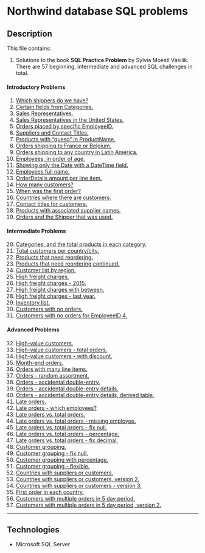 # Northwind database SQL problems

## Description

This file contains:

1. Solutions to the book __SQL Practice Problem__ by Sylvia Moestl Vasilik.
There are 57 beginning, intermediate and advanced SQL challenges in total.

#### Introductory Problems

1. [Which shippers do we have?](https://github.com/marcel-lagoda/Problems-in-Sql/blob/b6147f9a1e5ceef411ef0f73674f6b9cef8f2a6f/Northwind_dbo/northwind-introductory-problems.sql#L5)
2. [Certain fields from Categories.](https://github.com/marcel-lagoda/Problems-in-Sql/blob/b6147f9a1e5ceef411ef0f73674f6b9cef8f2a6f/Northwind_dbo/northwind-introductory-problems.sql#L8-L12)
3. [Sales Representatives.](https://github.com/marcel-lagoda/Problems-in-Sql/blob/b6147f9a1e5ceef411ef0f73674f6b9cef8f2a6f/Northwind_dbo/northwind-introductory-problems.sql#L14-L23)
4. [Sales Representatives in the United States.](https://github.com/marcel-lagoda/Problems-in-Sql/blob/b6147f9a1e5ceef411ef0f73674f6b9cef8f2a6f/Northwind_dbo/northwind-introductory-problems.sql#L25-L35)
5. [Orders placed by specific EmployeeID.](https://github.com/marcel-lagoda/Problems-in-Sql/blob/b6147f9a1e5ceef411ef0f73674f6b9cef8f2a6f/Northwind_dbo/northwind-introductory-problems.sql#L40-L53)
6. [Suppliers and Contact Titles.](https://github.com/marcel-lagoda/Problems-in-Sql/blob/b6147f9a1e5ceef411ef0f73674f6b9cef8f2a6f/Northwind_dbo/northwind-introductory-problems.sql#L55-L63)
7. [Products with “queso” in ProductName.](https://github.com/marcel-lagoda/Problems-in-Sql/blob/b6147f9a1e5ceef411ef0f73674f6b9cef8f2a6f/Northwind_dbo/northwind-introductory-problems.sql#L65-L72)
8. [Orders shipping to France or Belgium.](https://github.com/marcel-lagoda/Problems-in-Sql/blob/b6147f9a1e5ceef411ef0f73674f6b9cef8f2a6f/Northwind_dbo/northwind-introductory-problems.sql#L74-L83)
9. [Orders shipping to any country in Latin America.](https://github.com/marcel-lagoda/Problems-in-Sql/blob/b6147f9a1e5ceef411ef0f73674f6b9cef8f2a6f/Northwind_dbo/northwind-introductory-problems.sql#L85-L90)
10. [Employees, in order of age.](https://github.com/marcel-lagoda/Problems-in-Sql/blob/b6147f9a1e5ceef411ef0f73674f6b9cef8f2a6f/Northwind_dbo/northwind-introductory-problems.sql#L92-L102)
11. [Showing only the Date with a DateTime field.](https://github.com/marcel-lagoda/Problems-in-Sql/blob/b6147f9a1e5ceef411ef0f73674f6b9cef8f2a6f/Northwind_dbo/northwind-introductory-problems.sql#L104-L111)
12. [Employees full name.](https://github.com/marcel-lagoda/Problems-in-Sql/blob/b6147f9a1e5ceef411ef0f73674f6b9cef8f2a6f/Northwind_dbo/northwind-introductory-problems.sql#L113-L122)
13. [OrderDetails amount per line item.](https://github.com/marcel-lagoda/Problems-in-Sql/blob/b6147f9a1e5ceef411ef0f73674f6b9cef8f2a6f/Northwind_dbo/northwind-introductory-problems.sql#L113-L122)
14. [How many customers?](https://github.com/marcel-lagoda/Problems-in-Sql/blob/b6147f9a1e5ceef411ef0f73674f6b9cef8f2a6f/Northwind_dbo/northwind-introductory-problems.sql#L138-L141)
15. [When was the first order?](https://github.com/marcel-lagoda/Problems-in-Sql/blob/b6147f9a1e5ceef411ef0f73674f6b9cef8f2a6f/Northwind_dbo/northwind-introductory-problems.sql#L143-L146)
16. [Countries where there are customers.](https://github.com/marcel-lagoda/Problems-in-Sql/blob/b6147f9a1e5ceef411ef0f73674f6b9cef8f2a6f/Northwind_dbo/northwind-introductory-problems.sql#L143-L146)
17. [Contact titles for customers.](https://github.com/marcel-lagoda/Problems-in-Sql/blob/b6147f9a1e5ceef411ef0f73674f6b9cef8f2a6f/Northwind_dbo/northwind-introductory-problems.sql#L157-L165)
18. [Products with associated supplier names.](https://github.com/marcel-lagoda/Problems-in-Sql/blob/b6147f9a1e5ceef411ef0f73674f6b9cef8f2a6f/Northwind_dbo/northwind-introductory-problems.sql#L167-L176)
19. [Orders and the Shipper that was used.](https://github.com/marcel-lagoda/Problems-in-Sql/blob/b6147f9a1e5ceef411ef0f73674f6b9cef8f2a6f/Northwind_dbo/northwind-introductory-problems.sql#L178-L188)


#### Intermediate Problems

20. [Categories, and the total products in each category.](https://github.com/marcel-lagoda/Problems-in-Sql/blob/b6147f9a1e5ceef411ef0f73674f6b9cef8f2a6f/Northwind_dbo/northwind-intermediate-problems.sql#L4-L13)
21. [Total customers per country/city.](https://github.com/marcel-lagoda/Problems-in-Sql/blob/b6147f9a1e5ceef411ef0f73674f6b9cef8f2a6f/Northwind_dbo/northwind-intermediate-problems.sql#L15-L26)
22. [Products that need reordering.](https://github.com/marcel-lagoda/Problems-in-Sql/blob/b6147f9a1e5ceef411ef0f73674f6b9cef8f2a6f/Northwind_dbo/northwind-intermediate-problems.sql#L28-L39)
23. [Products that need reordering,continued.](https://github.com/marcel-lagoda/Problems-in-Sql/blob/b6147f9a1e5ceef411ef0f73674f6b9cef8f2a6f/Northwind_dbo/northwind-intermediate-problems.sql#L41-L55)
24. [Customer list by region.](https://github.com/marcel-lagoda/Problems-in-Sql/blob/b6147f9a1e5ceef411ef0f73674f6b9cef8f2a6f/Northwind_dbo/northwind-intermediate-problems.sql#L41-L55)
25. [High freight charges.](https://github.com/marcel-lagoda/Problems-in-Sql/blob/b6147f9a1e5ceef411ef0f73674f6b9cef8f2a6f/Northwind_dbo/northwind-intermediate-problems.sql#L41-L55)
26. [High freight charges - 2015.](https://github.com/marcel-lagoda/Problems-in-Sql/blob/b6147f9a1e5ceef411ef0f73674f6b9cef8f2a6f/Northwind_dbo/northwind-intermediate-problems.sql#L41-L55)
27. [High freight charges with between.]()
28. [High freight charges - last year.](https://github.com/marcel-lagoda/Problems-in-Sql/blob/b6147f9a1e5ceef411ef0f73674f6b9cef8f2a6f/Northwind_dbo/northwind-intermediate-problems.sql#L96-L108)
29. [Inventory list.](https://github.com/marcel-lagoda/Problems-in-Sql/blob/b6147f9a1e5ceef411ef0f73674f6b9cef8f2a6f/Northwind_dbo/northwind-intermediate-problems.sql#L110-L123)
30. [Customers with no orders.](https://github.com/marcel-lagoda/Problems-in-Sql/blob/b6147f9a1e5ceef411ef0f73674f6b9cef8f2a6f/Northwind_dbo/northwind-intermediate-problems.sql#L125-L134)
31. [Customers with no orders for EmployeeID 4.](https://github.com/marcel-lagoda/Problems-in-Sql/blob/b6147f9a1e5ceef411ef0f73674f6b9cef8f2a6f/Northwind_dbo/northwind-intermediate-problems.sql#L136-L152)

#### Advanced Problems

32. [High-value customers.](https://github.com/marcel-lagoda/Problems-in-Sql/blob/b6147f9a1e5ceef411ef0f73674f6b9cef8f2a6f/Northwind_dbo/northwind-advanced-problems.sql#L3-L35)
33. [High-value customers - total orders.](https://github.com/marcel-lagoda/Problems-in-Sql/blob/b6147f9a1e5ceef411ef0f73674f6b9cef8f2a6f/Northwind_dbo/northwind-advanced-problems.sql#L40-L57)
34. [High-value customers - with discount.](https://github.com/marcel-lagoda/Problems-in-Sql/blob/b6147f9a1e5ceef411ef0f73674f6b9cef8f2a6f/Northwind_dbo/northwind-advanced-problems.sql#L40-L57)
35. [Month-end orders.](https://github.com/marcel-lagoda/Problems-in-Sql/blob/b6147f9a1e5ceef411ef0f73674f6b9cef8f2a6f/Northwind_dbo/northwind-advanced-problems.sql#L40-L57)
36. [Orders with many line items.](https://github.com/marcel-lagoda/Problems-in-Sql/blob/b6147f9a1e5ceef411ef0f73674f6b9cef8f2a6f/Northwind_dbo/northwind-advanced-problems.sql#L40-L57)
37. [Orders - random assortment.](https://github.com/marcel-lagoda/Problems-in-Sql/blob/b6147f9a1e5ceef411ef0f73674f6b9cef8f2a6f/Northwind_dbo/northwind-advanced-problems.sql#L107-L114)
38. [Orders - accidental double-entry.](https://github.com/marcel-lagoda/Problems-in-Sql/blob/b6147f9a1e5ceef411ef0f73674f6b9cef8f2a6f/Northwind_dbo/northwind-advanced-problems.sql#L107-L114)
39. [Orders - accidental double-entry details.](https://github.com/marcel-lagoda/Problems-in-Sql/blob/b6147f9a1e5ceef411ef0f73674f6b9cef8f2a6f/Northwind_dbo/northwind-advanced-problems.sql#L107-L114)
40. [Orders - accidental double-entry details, derived table.](https://github.com/marcel-lagoda/Problems-in-Sql/blob/b6147f9a1e5ceef411ef0f73674f6b9cef8f2a6f/Northwind_dbo/northwind-advanced-problems.sql#L162-L176)
41. [Late orders.](https://github.com/marcel-lagoda/Problems-in-Sql/blob/b6147f9a1e5ceef411ef0f73674f6b9cef8f2a6f/Northwind_dbo/northwind-advanced-problems.sql#L178-L186)
42. [Late orders - which employees?](https://github.com/marcel-lagoda/Problems-in-Sql/blob/b6147f9a1e5ceef411ef0f73674f6b9cef8f2a6f/Northwind_dbo/northwind-advanced-problems.sql#L188-L210)
43. [Late orders vs. total orders.](https://github.com/marcel-lagoda/Problems-in-Sql/blob/b6147f9a1e5ceef411ef0f73674f6b9cef8f2a6f/Northwind_dbo/northwind-advanced-problems.sql#L213-L245)
44. [Late orders vs. total orders - missing employee.](https://github.com/marcel-lagoda/Problems-in-Sql/blob/b6147f9a1e5ceef411ef0f73674f6b9cef8f2a6f/Northwind_dbo/northwind-advanced-problems.sql#L247-L274)
45. [Late orders vs. total orders - fix null.](https://github.com/marcel-lagoda/Problems-in-Sql/blob/b6147f9a1e5ceef411ef0f73674f6b9cef8f2a6f/Northwind_dbo/northwind-advanced-problems.sql#L277-L297)
46. [Late orders vs. total orders - percentage.](https://github.com/marcel-lagoda/Problems-in-Sql/blob/b6147f9a1e5ceef411ef0f73674f6b9cef8f2a6f/Northwind_dbo/northwind-advanced-problems.sql#L300-L352)
47. [Late orders vs. total orders - fix decimal.]()
48. [Customer grouping.](https://github.com/marcel-lagoda/Problems-in-Sql/blob/b6147f9a1e5ceef411ef0f73674f6b9cef8f2a6f/Northwind_dbo/northwind-advanced-problems.sql#L360-L420)
49. [Customer grouping - fix null.](https://github.com/marcel-lagoda/Problems-in-Sql/blob/b6147f9a1e5ceef411ef0f73674f6b9cef8f2a6f/Northwind_dbo/northwind-advanced-problems.sql#L422-L444)
50. [Customer grouping with percentage.](https://github.com/marcel-lagoda/Problems-in-Sql/blob/ab58e2a44985932966d4e6df570079685e9e9579/Northwind_dbo/northwind-advanced-problems.sql#L464-L534)
51. [Customer grouping - flexible.](https://github.com/marcel-lagoda/Problems-in-Sql/blob/ab58e2a44985932966d4e6df570079685e9e9579/Northwind_dbo/northwind-advanced-problems.sql#L464-L534)
52. [Countries with suppliers or customers.](https://github.com/marcel-lagoda/Problems-in-Sql/blob/ab58e2a44985932966d4e6df570079685e9e9579/Northwind_dbo/northwind-advanced-problems.sql#L535-L541)
53. [Countries with suppliers or customers, version 2.](https://github.com/marcel-lagoda/Problems-in-Sql/blob/ab58e2a44985932966d4e6df570079685e9e9579/Northwind_dbo/northwind-advanced-problems.sql#L543-L568)
54. [Countries with suppliers or customers - version 3.](https://github.com/marcel-lagoda/Problems-in-Sql/blob/ab58e2a44985932966d4e6df570079685e9e9579/Northwind_dbo/northwind-advanced-problems.sql#L571-L624)
55. [First order in each country.](https://github.com/marcel-lagoda/Problems-in-Sql/blob/ab58e2a44985932966d4e6df570079685e9e9579/Northwind_dbo/northwind-advanced-problems.sql#L627-L653)
56. [Customers with multiple orders in 5 day period.](https://github.com/marcel-lagoda/Problems-in-Sql/blob/ed4ca34b1ddbc16179e548bfcda518f0de4031e2/Northwind_dbo/northwind-advanced-problems.sql#L655-L669)
57. [Customers with multiple orders in 5 day period, version 2.](https://github.com/marcel-lagoda/Problems-in-Sql/blob/ed4ca34b1ddbc16179e548bfcda518f0de4031e2/Northwind_dbo/northwind-advanced-problems.sql#L672-L686:)


---


## Technologies

 - Microsoft SQL Server
